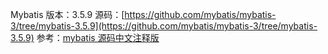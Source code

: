 Mybatis 版本：3.5.9
源码：[https://github.com/mybatis/mybatis-3/tree/mybatis-3.5.9](https://github.com/mybatis/mybatis-3/tree/mybatis-3.5.9)
参考：[mybatis 源码中文注释版](https://github.com/tuguangquan/mybatis)